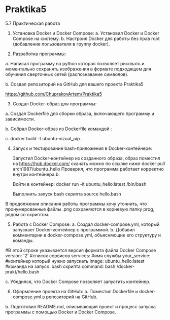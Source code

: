 # Praktika5

5.7 Практическая работа

1. Установка Docker и Docker Compose:
a. Установил Docker и Docker Compose на систему.
b. Настроил Docker для работы без прав root (добавление
пользователя в группу docker).

2. Разработка программы:

a. Написал программу на python которая позволяет рисовать и
моментально сохранять изображения в формате подходящем для
обучения сверточных сетей (распознавание символов).

b. Создал репозиторий на GitHub для вашего проекта Praktika5

https://github.com/ChuprakovArtem/Praktika5

3. Создал Docker-образ для программы:

a. Создал Dockerfile для сборки образа, включающего программу и
зависимости.

b. Собрал Docker-образ из Dockerfile командой :

с. docker build -t ubuntu-vizual_pip .

4. Запуск и тестирование bash-приложения в Docker-контейнере:

	Запустил Docker-контейнер из созданного образа, образ поместил
на https://hub.docker.com/ скачать можно по ссылке ниже
docker pull arch1987/ubuntu_hello
Проверил, что программа работает корректно внутри контейнера.b.

	Войти в контейнер:
 docker run -it ubuntu_hello:latest /bin/bash
	
	Выполнить запуск bash скрипта
source hello.bash


 
В продолжении описания работы программы хочу уточнить, что
пронумерованные файлы .png сохраняются в корневую папку prog,
рядом со скриптом.

5. Работа с Docker Compose:
  a. Создал docker-compose.yml, который запускает Docker-контейнер с
программой.
  b. Добавил комментарии в docker-compose.yml, объясняющие его
структуру и команды.

#В этой строке указывается версия формата файла Docker
Compose
 version: '2'
#список сервисов
 services:
#имя службы
 your_service:
#контейнер который нужно запускать
image: ubuntu_hello:latest
#команда на запуск .bash скрипта
command: bash /docker-prakt/hello.bash

 c. Убедился, что Docker Compose позволяет запустить контейнер.



6. Оформление проекта на GitHub:
a. Поместил Dockerfile и docker-compose.yml в репозиторий на
GitHub.

b. Подготовил README.md, описывающий проект и процесс запуска
программы с помощью Docker и Docker Compose.
